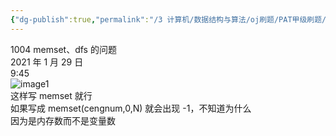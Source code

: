 ```yaml
---
{"dg-publish":true,"permalink":"/3 计算机/数据结构与算法/oj刷题/PAT甲级刷题/1004 memset、dfs的问题/","title":"1004 memset、dfs的问题"}
---
```



1004 memset、dfs 的问题  
2021 年 1 月 29 日  
9:45  
![image1](/img/user/resources/attachments/image1-40.png)  
这样写 memset 就行  
如果写成 memset(cengnum,0,N) 就会出现 -1，不知道为什么  
因为是内存数而不是变量数